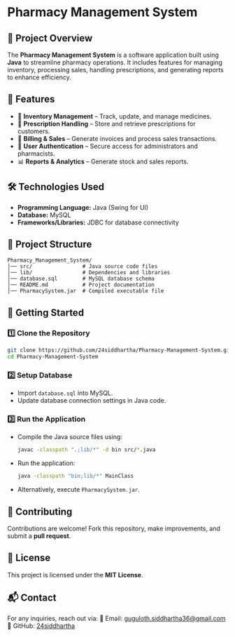 # Pharmacy Management System

## 📌 Project Overview
The **Pharmacy Management System** is a software application built using **Java** to streamline pharmacy operations. It includes features for managing inventory, processing sales, handling prescriptions, and generating reports to enhance efficiency.

## 🚀 Features
- 🏥 **Inventory Management** – Track, update, and manage medicines.
- 💊 **Prescription Handling** – Store and retrieve prescriptions for customers.
- 🛒 **Billing & Sales** – Generate invoices and process sales transactions.
- 🔑 **User Authentication** – Secure access for administrators and pharmacists.
- 📊 **Reports & Analytics** – Generate stock and sales reports.

## 🛠️ Technologies Used
- **Programming Language:** Java (Swing for UI)
- **Database:** MySQL
- **Frameworks/Libraries:** JDBC for database connectivity

## 📂 Project Structure
```
Pharmacy_Management_System/
│── src/                # Java source code files
│── lib/                # Dependencies and libraries
│── database.sql        # MySQL database schema
│── README.md           # Project documentation
│── PharmacySystem.jar  # Compiled executable file
```

## 🚀 Getting Started
### 1️⃣ Clone the Repository
```sh
git clone https://github.com/24siddhartha/Pharmacy-Management-System.git
cd Pharmacy-Management-System
```

### 2️⃣ Setup Database
- Import `database.sql` into MySQL.
- Update database connection settings in Java code.

### 3️⃣ Run the Application
- Compile the Java source files using:
  ```sh
  javac -classpath ".;lib/*" -d bin src/*.java
  ```
- Run the application:
  ```sh
  java -classpath "bin;lib/*" MainClass
  ```
- Alternatively, execute `PharmacySystem.jar`.

## 🤝 Contributing
Contributions are welcome! Fork this repository, make improvements, and submit a **pull request**.

## 📜 License
This project is licensed under the **MIT License**.

## 📬 Contact
For any inquiries, reach out via:
📧 Email: [guguloth.siddhartha36@gmail.com](mailto:guguloth.siddhartha36@gmail.com)
📌 GitHub: [24siddhartha](https://github.com/24siddhartha/)

